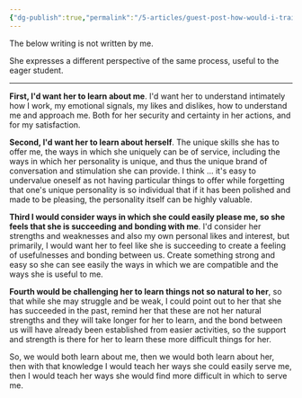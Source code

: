 ```yaml
---
{"dg-publish":true,"permalink":"/5-articles/guest-post-how-would-i-train-a-slavegirl-if-i-was-a-master/","updated":"2024-12-20T06:16:35.955+08:00"}
---
```



The below writing is not written by me.

She expresses a different perspective of the same process, useful to the eager student.

---

**First, I'd want her to learn about me**. I'd want her to understand intimately how I work, my emotional signals, my likes and dislikes, how to understand me and approach me. Both for her security and certainty in her actions, and for my satisfaction.

**Second, I'd want her to learn about herself**. The unique skills she has to offer me, the ways in which she uniquely can be of service, including the ways in which her personality is unique, and thus the unique brand of conversation and stimulation she can provide. I think ... it's easy to undervalue oneself as not having particular things to offer while forgetting that one's unique personality is so individual that if it has been polished and made to be pleasing, the personality itself can be highly valuable.

**Third I would consider ways in which she could easily please me, so she feels that she is succeeding and bonding with me**. I'd consider her strengths and weaknesses and also my own personal likes and interest, but primarily, I would want her to feel like she is succeeding to create a feeling of usefulnesses and bonding between us. Create something strong and easy so she can see easily the ways in which we are compatible and the ways she is useful to me.

**Fourth would be challenging her to learn things not so natural to her**, so that while she may struggle and be weak, I could point out to her that she has succeeded in the past, remind her that these are not her natural strengths and they will take longer for her to learn, and the bond between us will have already been established from easier activities, so the support and strength is there for her to learn these more difficult things for her.

So, we would both learn about me, then we would both learn about her, then with that knowledge I would teach her ways she could easily serve me, then I would teach her ways she would find more difficult in which to serve me.